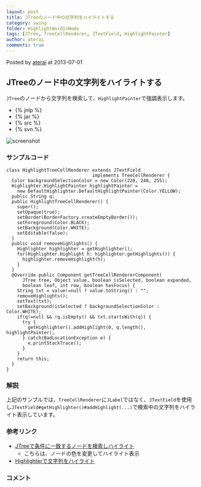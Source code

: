 ```yaml
---
layout: post
title: JTreeのノード中の文字列をハイライトする
category: swing
folder: HighlightWordInNode
tags: [JTree, TreeCellRenderer, JTextField, HighlightPainter]
author: aterai
comments: true
---
```


Posted by [aterai](http://terai.xrea.jp/aterai.html) at 2013-07-01

## JTreeのノード中の文字列をハイライトする
`JTree`のノードから文字列を検索して、`HighlightPainter`で強調表示します。

- {% jnlp %}
- {% jar %}
- {% src %}
- {% svn %}

<!-- dummy comment line for breaking list -->

![screenshot](https://lh4.googleusercontent.com/-rBf-D-8MbOM/UdBIT7ksWjI/AAAAAAAABvI/m_v7K_LuLao/s800/HighlightWordInNode.png)

### サンプルコード
<pre class="prettyprint"><code>class HighlightTreeCellRenderer extends JTextField
                                implements TreeCellRenderer {
  Color backgroundSelectionColor = new Color(220, 240, 255);
  Highlighter.HighlightPainter highlightPainter =
    new DefaultHighlighter.DefaultHighlightPainter(Color.YELLOW);
  public String q;
  public HighlightTreeCellRenderer() {
    super();
    setOpaque(true);
    setBorder(BorderFactory.createEmptyBorder());
    setForeground(Color.BLACK);
    setBackground(Color.WHITE);
    setEditable(false);
  }
  public void removeHighlights() {
    Highlighter highlighter = getHighlighter();
    for(Highlighter.Highlight h: highlighter.getHighlights()) {
      highlighter.removeHighlight(h);
    }
  }
  @Override public Component getTreeCellRendererComponent(
      JTree tree, Object value, boolean isSelected, boolean expanded,
      boolean leaf, int row, boolean hasFocus) {
    String txt = value!=null ? value.toString() : "";
    removeHighlights();
    setText(txt);
    setBackground(isSelected ? backgroundSelectionColor : Color.WHITE);
    if(q!=null &amp;&amp; !q.isEmpty() &amp;&amp; txt.startsWith(q)) {
      try {
        getHighlighter().addHighlight(0, q.length(), highlightPainter);
      } catch(BadLocationException e) {
        e.printStackTrace();
      }
    }
    return this;
  }
}
</code></pre>

### 解説
上記のサンプルでは、`TreeCellRenderer`に`JLabel`ではなく、`JTextField`を使用し`JTextField#getHighlighter()#addHighlight(...)`で検索中の文字列をハイライト表示しています。

### 参考リンク
- [JTreeで条件に一致するノードを検索しハイライト](http://terai.xrea.jp/Swing/TreeNodeHighlightSearch.html)
    - こちらは、ノードの色を変更してハイライト表示
- [Highlighterで文字列をハイライト](http://terai.xrea.jp/Swing/Highlighter.html)

<!-- dummy comment line for breaking list -->

### コメント
